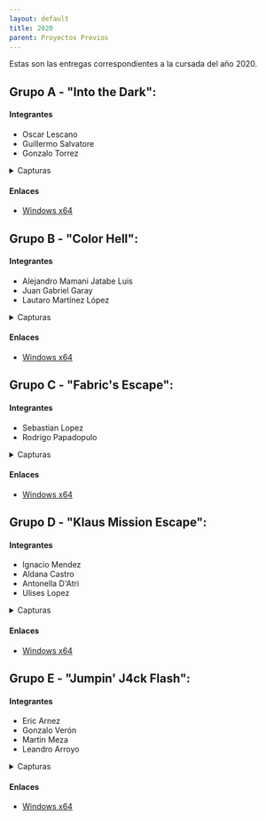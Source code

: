 ```yaml
---
layout: default
title: 2020
parent: Proyectos Previos
---
```


Estas son las entregas correspondientes a la cursada del año 2020.

## Grupo A - "Into the Dark":

#### Integrantes

* Oscar Lescano
* Guillermo Salvatore
* Gonzalo Torrez

<details>
  <summary>Capturas</summary>
  
  ![title screen](imagenes/2019s2-grupo1-1.png?raw=true)
  ![title screen](imagenes/2019s2-grupo1-2.png?raw=true)
</details>

#### Enlaces
- [Windows x64](https://github.com/R4nKF1v3/boss/releases/download/1.0.2/reflections_boss_x64.exe "Reflections Windows x64")

## Grupo B - "Color Hell":

#### Integrantes

* Alejandro Mamani Jatabe Luis
* Juan Gabriel Garay
* Lautaro Martínez López

<details>
  <summary>Capturas</summary>
  
  ![title screen](imagenes/2019s2-grupo1-1.png?raw=true)
  ![title screen](imagenes/2019s2-grupo1-2.png?raw=true)
</details>

#### Enlaces
- [Windows x64](https://github.com/R4nKF1v3/boss/releases/download/1.0.2/reflections_boss_x64.exe "Reflections Windows x64")

## Grupo C - "Fabric's Escape":

#### Integrantes

* Sebastian Lopez
* Rodrigo Papadopulo

<details>
  <summary>Capturas</summary>
  
  ![title screen](imagenes/2019s2-grupo1-1.png?raw=true)
  ![title screen](imagenes/2019s2-grupo1-2.png?raw=true)
</details>

#### Enlaces
- [Windows x64](https://github.com/R4nKF1v3/boss/releases/download/1.0.2/reflections_boss_x64.exe "Reflections Windows x64")

## Grupo D - "Klaus Mission Escape":

#### Integrantes

* Ignacio Mendez
* Aldana Castro
* Antonella D'Atri
* Ulises Lopez 

<details>
  <summary>Capturas</summary>
  
  ![title screen](imagenes/2019s2-grupo1-1.png?raw=true)
  ![title screen](imagenes/2019s2-grupo1-2.png?raw=true)
</details>

#### Enlaces
- [Windows x64](https://github.com/R4nKF1v3/boss/releases/download/1.0.2/reflections_boss_x64.exe "Reflections Windows x64")

## Grupo E - "Jumpin' J4ck Flash":

#### Integrantes

* Eric Arnez
* Gonzalo Verón
* Martin Meza
* Leandro Arroyo 

<details>
  <summary>Capturas</summary>
  
  ![title screen](imagenes/2019s2-grupo1-1.png?raw=true)
  ![title screen](imagenes/2019s2-grupo1-2.png?raw=true)
</details>

#### Enlaces
- [Windows x64](https://github.com/R4nKF1v3/boss/releases/download/1.0.2/reflections_boss_x64.exe "Reflections Windows x64")
